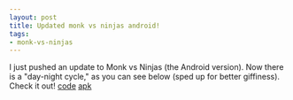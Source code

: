 ```yaml
---
layout: post
title: Updated monk vs ninjas android!
tags:
- monk-vs-ninjas
---
```

I just pushed an update to Monk vs Ninjas (the Android version). Now there is a "day-night cycle," as you can see below (sped up for better giffiness). Check it out! [code](http://github.com/edking4967/monk-vs-ninjas) [apk](http://thousandonestories.com/apk/app-debug.apk)

<blockquote class="imgur-embed-pub" lang="en" data-id="a/uwL63"><a href="//imgur.com/uwL63"></a></blockquote><script async src="//s.imgur.com/min/embed.js" charset="utf-8"></script>
